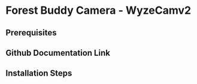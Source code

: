 # Forest Buddy Camera  - WyzeCamv2

## Prerequisites

## Github Documentation Link

## Installation Steps
